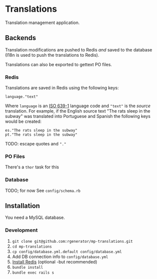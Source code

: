 # Translations

Translation management application.

## Backends

Translation modifications are pushed to Redis *and* saved to the database (I18n is used to push the translations to Redis).

Translations can also be exported to gettext PO files.

### Redis

Translations are saved in Redis using the following keys:

	language."text"

Where `language` is an [ISO 639-1](https://en.wikipedia.org/wiki/ISO_639-1) language code and `"text"` is the *source* translation.
For example, if the English source text "The rats sleep in the subway" was translated into Portuguese and Spanish the following keys
would be created:

	es."The rats sleep in the subway"
	pt."The rats sleep in the subway"

TODO: escape quotes and `"."`

### PO Files

There's a `thor` task for this

### Database

TODO; for now See `config/schema.rb`

## Installation

You need a MySQL database.

### Development

1. `git clone git@github.com:rgenerator/mp-translations.git`
1. `cd mp-translations`
1. `cp config/database.yml.default config/database.yml`
1. Add DB connection info to `config/database.yml`
1. [Install Redis](http://redis.io/download) (optional -but recommended)
1. `bundle install`
1. `bundle exec rails s`
